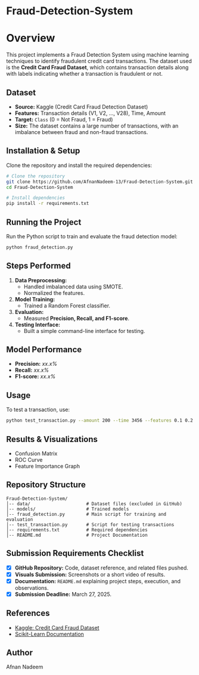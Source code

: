 # Fraud-Detection-System

# Overview
This project implements a Fraud Detection System using machine learning techniques to identify fraudulent credit card transactions. The dataset used is the **Credit Card Fraud Dataset**, which contains transaction details along with labels indicating whether a transaction is fraudulent or not.

## Dataset
- **Source:** Kaggle (Credit Card Fraud Detection Dataset)
- **Features:** Transaction details (V1, V2, ..., V28), Time, Amount
- **Target:** `Class` (0 = Not Fraud, 1 = Fraud)
- **Size:** The dataset contains a large number of transactions, with an imbalance between fraud and non-fraud transactions.

## Installation & Setup
Clone the repository and install the required dependencies:

```sh
# Clone the repository
git clone https://github.com/AfnanNadeem-13/Fraud-Detection-System.git
cd Fraud-Detection-System

# Install dependencies
pip install -r requirements.txt
```

## Running the Project
Run the Python script to train and evaluate the fraud detection model:

```sh
python fraud_detection.py
```

## Steps Performed
1. **Data Preprocessing:**
   - Handled imbalanced data using SMOTE.
   - Normalized the features.
2. **Model Training:**
   - Trained a Random Forest classifier.
3. **Evaluation:**
   - Measured **Precision, Recall, and F1-score**.
4. **Testing Interface:**
   - Built a simple command-line interface for testing.

## Model Performance
- **Precision:** *xx.x%*
- **Recall:** *xx.x%*
- **F1-score:** *xx.x%*

## Usage
To test a transaction, use:

```sh
python test_transaction.py --amount 200 --time 3456 --features 0.1 0.2 ...
```

## Results & Visualizations
- Confusion Matrix
- ROC Curve
- Feature Importance Graph

## Repository Structure
```
Fraud-Detection-System/
│-- data/                     # Dataset files (excluded in GitHub)
│-- models/                   # Trained models
│-- fraud_detection.py        # Main script for training and evaluation
│-- test_transaction.py       # Script for testing transactions
│-- requirements.txt          # Required dependencies
│-- README.md                 # Project Documentation
```

## Submission Requirements Checklist
- [x] **GitHub Repository:** Code, dataset reference, and related files pushed.
- [x] **Visuals Submission:** Screenshots or a short video of results.
- [x] **Documentation:** `README.md` explaining project steps, execution, and observations.
- [x] **Submission Deadline:** March 27, 2025.

## References
- [Kaggle: Credit Card Fraud Dataset](https://www.kaggle.com/datasets/mlg-ulb/creditcardfraud)
- [Scikit-Learn Documentation](https://scikit-learn.org/)

## Author
Afnan Nadeem
